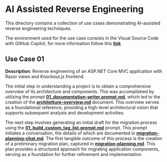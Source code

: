 # AI Assisted Reverse Engineering 

This directory contains a collection of use cases demonstrating AI-assisted reverse engineering techniques.

The environment used for the use case consists in the Visual Source Code with GitHub Copilot, for more information follow this **[link](../../setup/README.md)**

## Use Case 01

**Description**: Reverse engineering of an ASP.NET Core MVC application with Razor views and Knockout.js frontend.

The initial step in understanding a project is to obtain a comprehensive overview of its architecture and components. This was accomplished by utilizing the prompt **[01_documentation-writer.prompt.md](use-case-01/01_documentation-writer.prompt.md)**, which led to the creation of the **[architetture-overview.md](use-case-01/architecture-overview.md)** document. This overview serves as a foundational reference, providing a high-level architectural vision that supports subsequent analysis and development activities.


The next step involves generating an initial draft for the migration process using the **[01_build_custom_tag_list.prompt.md](use-case-01/01_build_custom_tag_list.prompt.md)** prompt. This prompt initiates a conversation, the details of which are documented in **[migration-planning-chat.md](use-case-01/migration-planning-chat.md)**. The first tangible outcome of this process is the creation of a preliminary migration plan, captured in **[migration-planning.md](use-case-01/migration-planning.md)**. This plan provides a structured approach for migrating application components, serving as a foundation for further refinement and implementation.

